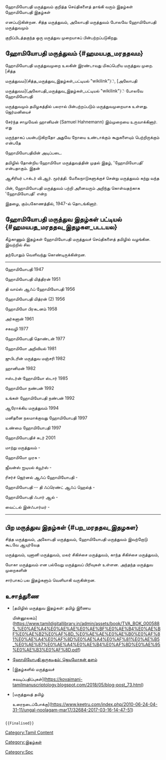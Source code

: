 ஹோமியோபதி மருத்துவம் குறித்த செய்திகளைத் தாங்கி வரும் இதழ்கள் ஹோமியோபதி இதழ்கள்
எனப்படுகின்றன. சித்த மருத்துவம், அலோபதி மருத்துவம் போலவே ஹோமியோபதி மருத்துவமும்
குறிப்பிடத்தகுந்த ஒரு மருத்துவ முறையாகப் பின்பற்றப்படுகிறது.

## ஹோமியோபதி மருத்துவம் {#ஹமயபத_மரததவம}

ஹோமியோபதி மருத்துவமுறை உலகின் இரண்டாவது மிகப்பெரிய மருத்துவ முறை. [சித்த
மருத்துவம](சித்த_மருத்துவ_இதழ்கள்_பட்டியல் "wikilink")், [அலோபதி
மருத்துவம](அலோபதி_மருத்துவ_இதழ்கள்_பட்டியல் "wikilink")் போலவே ஹோமியோபதி
மருத்துவமும் தமிழகத்தில் பலரால் பின்பற்றப்படும் மருத்துவமுறையாக உள்ளது. ஜெர்மனியைச்
சேர்ந்த சாமுவேல் ஹானிமன் (Samuel Hahnemann) இம்முறையை உருவாக்கினார். எது
மருந்தாகப் பயன்படுகிறதோ அதுவே நோயை உண்டாக்கும் கூறுகளையும் பெற்றிருக்கும் என்பதே
ஹோமியோபதியின் அடிப்படை.

தமிழில்‌ தோன்றிய ஹோமியோ மருத்துவத்தின்‌ முதல்‌ இதழ்‌, 'ஹோமியோபதி' என்பதாகும். இதன்‌
ஆசிரியர்‌ டாக்டர்‌ வி.ஆர்‌. மூர்த்தி. மேலைநாடுகளுக்குச்‌ சென்று மருத்துவம்‌ கற்று வந்த
பின், ஹோமியோபதி மருத்துவம் பற்றி அனைவரும் அறிந்து கொள்வதற்காக 'ஹோமியோபதி' என்ற
இதழை, கும்பகோணத்தில், 1947-ல் தொடங்கினார்.

## ஹோமியோபதி மருத்துவ இதழ்கள் பட்டியல் {#ஹமயபத_மரததவ_இதழகள_படடயல}

கீழ்காணும் இதழ்கள் ஹோமியோபதி மருத்துவச் செய்திகளைத் தமிழில் வழங்கின. இவற்றில் சில
தற்போதும் வெளிவந்து கொண்டிருக்கின்றன.

  --------------------------------- ------
  ஹோமியோபதி                         1947
  ஹோமியோபதி மித்திரன்                 1951
  தி வாய்ஸ் ஆஃப் ஹோமியோபதி             1956
  ஹோமியோபதி மித்ரன் (2)               1956
  ஹோமியோ பிரகடனம்                    1958
  அர்கனான்                            1961
  சகவழி                             1977
  ஹோமியோபதி தொண்டன்                   1977
  ஹோமியோ அறிவியல்                    1981
  ஜுபிடரின் மருத்துவ மஞ்சரி            1982
  ஹானிமன்                            1982
  ஈஸ்டர்ன் ஹோமியோ ஸ்டார்                 1985
  ஹோமியோ நண்பன்                       1992
  உங்கள் ஹோமியோபதி நண்பன்               1992
  ஆரோக்கிய மருத்துவம்                  1994
  மனிதனை நலமாக்குவது ஹோமியோபதி       1997
  உண்மை ஹோமியோபதி                    1997
  ஹோமியோபதிச் சுடர்                   2001
  மாற்று மருத்துவம்                    \-
  ஹோமியோ முரசு                      \-
  ஜீவன்ஸ் ஐடியல் க்யூர்ஸ்                  \-
  ரிசர்ச் ஜெர்னல் ஆஃப் ஹோமியோபதி         \-
  ஹோமியோபதி -- தி ஃப்ரெண்ட் ஆஃப் ஹெல்த்   \-
  ஹோமியோபதி ஃபார் ஆல்                 \-
  வைட்டல் இன்ஃபார்மர்                    \-
  --------------------------------- ------

## பிற மருத்துவ இதழ்கள் {#பற_மரததவ_இதழகள}

சித்த மருத்துவம், அலோபதி மருத்துவம், ஹோமியோபதி மருத்துவம் இவற்றோடு கூடவே ஆயுர்வேத
மருத்துவம், யுனானி மருத்துவம், மலர் சிகிச்சை மருத்துவம், காந்த சிகிச்சை மருத்துவம்,
யோகா மருத்துவம் என பல்வேறு மருத்துவப் பிரிவுகள் உள்ளன. அந்தந்த மருத்துவ முறைகளின்
சார்பாகப் பல இதழ்களும் வெளியாகி வருகின்றன.

## உசாத்துணை

-   [தமிழில் மருத்துவ இதழ்கள்: தமிழ் இணைய
    மின்னூலகம்](https://www.tamildigitallibrary.in/admin/assets/book/TVA_BOK_0005885_%E0%AE%A4%E0%AE%AE%E0%AE%BF%E0%AE%B4%E0%AE%BF%E0%AE%B2%E0%AF%8D_%E0%AE%AE%E0%AE%B0%E0%AF%81%E0%AE%A4%E0%AF%8D%E0%AE%A4%E0%AF%81%E0%AE%B5_%E0%AE%87%E0%AE%A4%E0%AE%B4%E0%AF%8D%E0%AE%95%E0%AE%B3%E0%AF%8D.pdf)
-   [ஹோமியோபதி:ஒருகடிதம்: ஜெயமோகன் தளம்](https://www.jeyamohan.in/1267/)
-   [இதழ்களில் மருத்துவச்
    சுவடிப்பதிப்புகள்](https://kovaimani-tamilmanuscriptology.blogspot.com/2018/05/blog-post_73.html)
-   [மருத்துவத் தமிழ்
    உரைநடைப்போக்கு](https://www.keetru.com/index.php/2010-06-24-04-31-11/ungal-noolagam-mar17/32684-2017-03-16-14-47-51)

```{=mediawiki}
{{Finalised}}
```
[Category:Tamil Content](Category:Tamil_Content "wikilink")
[Category:இதழ்கள்](Category:இதழ்கள் "wikilink")
[Category:Spc](Category:Spc "wikilink")
